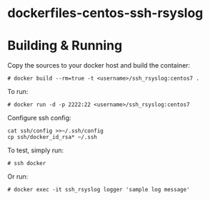 # dockerfiles-centos-ssh-rsyslog

# Building & Running

Copy the sources to your docker host and build the container:

	# docker build --rm=true -t <username>/ssh_rsyslog:centos7 .

To run:

	# docker run -d -p 2222:22 <username>/ssh_rsyslog:centos7

Configure ssh config:

```
cat ssh/config >>~/.ssh/config
cp ssh/docker_id_rsa* ~/.ssh
```

To test, simply run:

	# ssh docker 

Or run:

	# docker exec -it ssh_rsyslog logger 'sample log message'
